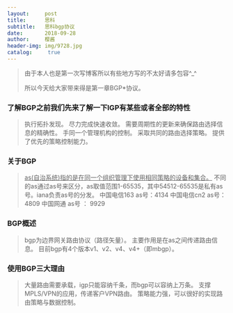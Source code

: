 ```yaml
---
layout:     post
title:      思科
subtitle:   思科bgp协议
date:       2018-09-28
author:     樱酱
header-img: img/9728.jpg
catalog: 	 true
---
```


 



> 由于本人也是第一次写博客所以有些地方写的不太好请多包容^_^
>
> 所以今天给大家带来得是第一章BGP*协议。

### 了解BGP之前我们先来了解一下IGP有某些或者全部的特性
>执行拓扑发现。
>尽力完成快速收敛。
>需要周期性的更新来确保路由选择信息的精确性。
>手同一个管理机构的控制。
>采取共同的路由选择策略。
>提供了优先的策略控制能力。

### 关于BGP
><u>as(自治系统)指的是在同一个组织管理下使用相同策略的设备和集合。</u>
>不同的as通过as号来区分，as取值范围1-65535，其中54512-65535是私有as号。iana负责as号的分发。
>中国电信163 as号：4134
>中国电信cn2 as号： 4809
>中国网通 as号 ： 9929

### BGP概述
>bgp为边界网关路由协议（路径矢量）。
>主要作用是在as之间传递路由信息。
>目前bgp有4个版本v1、v2、v4、v4+（即mbgp）。

### 使用BGP三大理由
>大量路由需要承载，igp只能容纳千条，而bgp可以容纳上万条。
>支撑MPLS/VPN的应用，传递客户VPN路由。
>策略能力强，可以很好的实现路由策略与数据控制。




